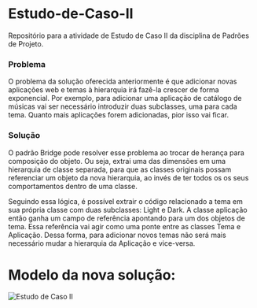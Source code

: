 # Estudo-de-Caso-II
Repositório para a atividade de Estudo de Caso II da disciplina de Padrões de Projeto.

### Problema
  <p>O problema da solução oferecida anteriormente é que adicionar novas aplicações web e temas à hierarquia irá fazê-la crescer de forma exponencial. Por exemplo, para adicionar uma aplicação de catálogo de músicas vai ser necessário introduzir duas subclasses, uma para cada tema. Quanto mais aplicações forem adicionadas, pior isso vai ficar.</p>

### Solução
  <p>O padrão Bridge pode resolver esse problema ao trocar de herança para composição do objeto. Ou seja, extrai uma das dimensões em uma hierarquia de classe separada, para que as classes originais possam referenciar um objeto da nova hierarquia, ao invés de ter todos os os seus comportamentos dentro de uma classe.</p>

   <p>Seguindo essa lógica, é possível extrair o código relacionado a tema em sua própria classe com duas subclasses: Light e Dark. A classe aplicação então ganha um campo de referência apontando para um dos objetos de tema. Essa referência vai agir como uma ponte entre as classes Tema e Aplicação. Dessa forma, para adicionar novos temas não será mais necessário mudar a hierarquia da Aplicação  e vice-versa.</p>



# Modelo da nova solução: 
![Estudo de Caso II](https://user-images.githubusercontent.com/75703602/115297107-2ff5b280-a132-11eb-9c75-3aeb002aec23.jpeg)

